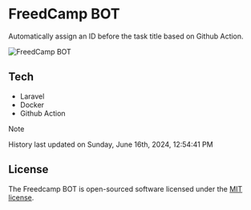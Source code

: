 # FreedCamp BOT

Automatically assign an ID before the task title based on Github Action.

![FreedCamp BOT](https://repository-images.githubusercontent.com/737932867/7d34798b-2680-471c-b089-a78a718d3d6a)

## Tech

- Laravel
- Docker
- Github Action

> [!NOTE]  
> History last updated on Sunday, June 16th, 2024, 12:54:41 PM

## License

The Freedcamp BOT is open-sourced software licensed under the [MIT license](https://opensource.org/licenses/MIT).
